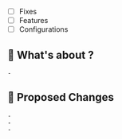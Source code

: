 - [ ] Fixes
- [ ] Features
- [ ] Configurations

## 🚀 What's about ?
    -

## 📝 Proposed Changes
    -
    -
    -